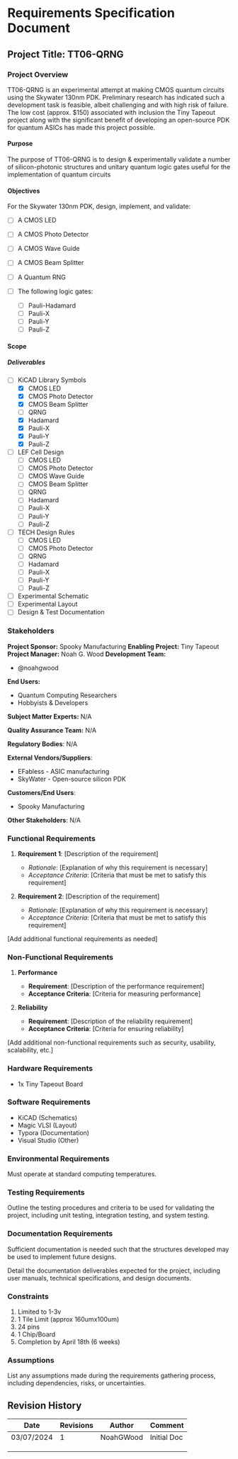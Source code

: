# Requirements Specification Document

## Project Title: TT06-QRNG

### Project Overview

TT06-QRNG is an experimental attempt at making CMOS quantum circuits using the Skywater 130nm PDK. Preliminary research has indicated such a development task is feasible, albeit challenging and with high risk of failure. The low cost (approx. $150) associated with inclusion the Tiny Tapeout project along with the significant benefit of developing an open-source PDK for quantum ASICs has made this project possible.

#### Purpose

The purpose of TT06-QRNG is to design & experimentally validate a number of silicon-photonic structures and unitary quantum logic gates useful for the implementation of quantum circuits 

####  Objectives

For the Skywater 130nm PDK, design, implement, and validate:

- [ ] A CMOS LED
- [ ] A CMOS Photo Detector
- [ ] A CMOS Wave Guide
- [ ] A CMOS Beam Splitter
- [ ] A Quantum RNG
- [ ] The following logic gates:

  - [ ] Pauli-Hadamard
  - [ ] Pauli-X
  - [ ] Pauli-Y
  - [ ] Pauli-Z

#### Scope

##### Deliverables

- [ ] KiCAD Library Symbols
  - [x] CMOS LED
  - [x] CMOS Photo Detector
  - [x] CMOS Beam Splitter
  - [ ] QRNG
  - [x] Hadamard
  - [x] Pauli-X
  - [x] Pauli-Y
  - [x] Pauli-Z
- [ ] LEF Cell Design
  - [ ] CMOS LED
  - [ ] CMOS Photo Detector
  - [ ] CMOS Wave Guide
  - [ ] CMOS Beam Splitter
  - [ ] QRNG
  - [ ] Hadamard
  - [ ] Pauli-X
  - [ ] Pauli-Y
  - [ ] Pauli-Z 
- [ ] TECH Design Rules
  - [ ] CMOS LED
  - [ ] CMOS Photo Detector
  - [ ] QRNG
  - [ ] Hadamard
  - [ ] Pauli-X
  - [ ] Pauli-Y
  - [ ] Pauli-Z
- [ ] Experimental Schematic
- [ ] Experimental Layout
- [ ] Design & Test Documentation

### Stakeholders
**Project Sponsor:** Spooky Manufacturing
**Enabling Project:** Tiny Tapeout
**Project Manager:** Noah G. Wood
**Development Team:**

- @noahgwood

**End Users:**

- Quantum Computing Researchers
- Hobbyists & Developers

**Subject Matter Experts:** N/A

**Quality Assurance Team:** N/A

**Regulatory Bodies**: N/A

**External Vendors/Suppliers**: 

- EFabless - ASIC manufacturing
- SkyWater - Open-source silicon PDK 

**Customers/End Users**:

- Spooky Manufacturing

**Other Stakeholders**: N/A

### Functional Requirements
1. **Requirement 1**: [Description of the requirement]
    - *Rationale*: [Explanation of why this requirement is necessary]
    - *Acceptance Criteria*: [Criteria that must be met to satisfy this requirement]

2. **Requirement 2**: [Description of the requirement]
    - *Rationale*: [Explanation of why this requirement is necessary]
    - *Acceptance Criteria*: [Criteria that must be met to satisfy this requirement]

[Add additional functional requirements as needed]

### Non-Functional Requirements
1. **Performance**
    - **Requirement**: [Description of the performance requirement]
    - **Acceptance Criteria**: [Criteria for measuring performance]

2. **Reliability**
    - **Requirement**: [Description of the reliability requirement]
    - **Acceptance Criteria**: [Criteria for ensuring reliability]

[Add additional non-functional requirements such as security, usability, scalability, etc.]

### Hardware Requirements
* 1x Tiny Tapeout Board

### Software Requirements
- KiCAD (Schematics)
- Magic VLSI (Layout)
- Typora (Documentation)
- Visual Studio (Other)

### Environmental Requirements
Must operate at standard computing temperatures.

### Testing Requirements
Outline the testing procedures and criteria to be used for validating the project, including unit testing, integration testing, and system testing.

### Documentation Requirements
Sufficient documentation is needed such that the structures developed may be used to implement future designs.

Detail the documentation deliverables expected for the project, including user manuals, technical specifications, and design documents.

### Constraints
1. Limited to 1-3v
2. 1 Tile Limit (approx 160umx100um)
3. 24 pins
4. 1 Chip/Board
5. Completion by April 18th (6 weeks)

### Assumptions
List any assumptions made during the requirements gathering process, including dependencies, risks, or uncertainties.

## Revision History
| Date       | Revisions | Author    | Comment     |
| ---------- | --------- | --------- | ----------- |
| 03/07/2024 | 1         | NoahGWood | Initial Doc |
|            |           |           |             |
|            |           |           |             |
|            |           |           |             |
